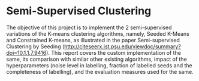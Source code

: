 # Semi-Supervised Clustering

The objective of this project is to implement the 2 semi-supervised variations of the K-means clustering algorithms, namely, Seeded K-Means and Constrained K-means, as illustrated in the paper Semi-supervised Clustering by Seeding (http://citeseerx.ist.psu.edu/viewdoc/summary?doi=10.1.1.7.9416). This report covers the custom implementation of the same, its comparison with similar other existing algorithms, impact of the hyperparameters (noise level in labelling, fraction of labelled seeds and the completeness of labelling), and the evaluation measures used for the same.
